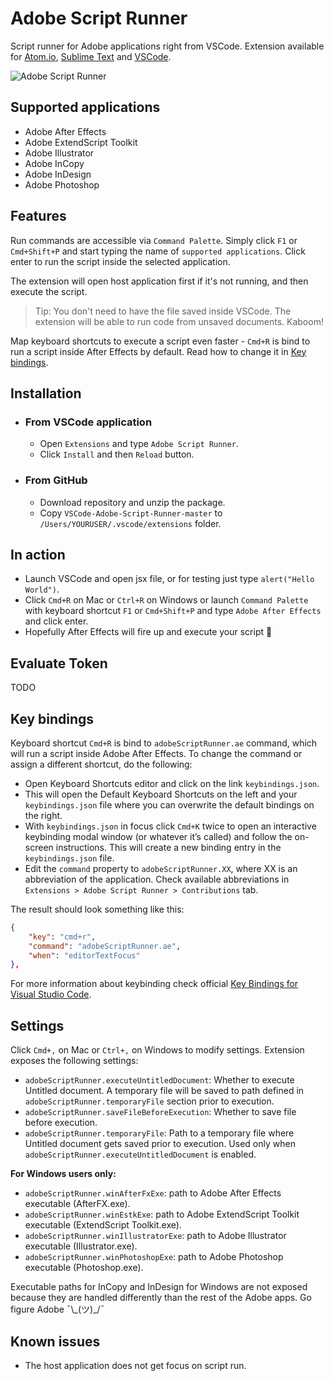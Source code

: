 # Adobe Script Runner

Script runner for Adobe applications right from VSCode. Extension available for [Atom.io](https://atom.io/packages/adobe-script-runner), [Sublime Text](https://github.com/rendertom/Sublime-Text-Adobe-Script-Runner) and [VSCode](https://marketplace.visualstudio.com/items?itemName=renderTom.adobe-script-runner).

![Adobe Script Runner](/resources/Adobe-Script-Runner.gif)

## Supported applications

- Adobe After Effects
- Adobe ExtendScript Toolkit
- Adobe Illustrator
- Adobe InCopy
- Adobe InDesign
- Adobe Photoshop

## Features

Run commands are accessible via `Command Palette`. Simply click `F1` or `Cmd+Shift+P` and start typing the name of `supported applications`. Click enter to run the script inside the selected application.

The extension will open host application first if it's not running, and then execute the script.

> Tip: You don't need to have the file saved inside VSCode. The extension will be able to run code from unsaved documents. Kaboom!

Map keyboard shortcuts to execute a script even faster - `Cmd+R` is bind to run a script inside After Effects by default. Read how to change it in [Key bindings](#key-bindings).

## Installation

- ### From VSCode application
  - Open `Extensions` and type `Adobe Script Runner`.
  - Click `Install` and then `Reload` button.

- ### From GitHub
  - Download repository and unzip the package.
  - Copy `VSCode-Adobe-Script-Runner-master` to `/Users/YOURUSER/.vscode/extensions` folder.

## In action

- Launch VSCode and open jsx file, or for testing just type `alert("Hello World")`.
- Click `Cmd+R` on Mac or `Ctrl+R` on Windows or launch `Command Palette` with keyboard shortcut `F1` or `Cmd+Shift+P` and type `Adobe After Effects` and click enter.
- Hopefully After Effects will fire up and execute your script 🙏

## Evaluate Token

TODO

## Key bindings

Keyboard shortcut `Cmd+R` is bind to `adobeScriptRunner.ae` command, which will run a script inside Adobe After Effects. To change the command or assign a different shortcut, do the following:

- Open Keyboard Shortcuts editor and click on the link `keybindings.json`.
- This will open the Default Keyboard Shortcuts on the left and your `keybindings.json` file where you can overwrite the default bindings on the right.
- With `keybindings.json` in focus click `Cmd+K` twice to open an interactive keybinding modal window (or whatever it’s called) and follow the on-screen instructions. This will create a new binding entry in the `keybindings.json` file.
- Edit the `command` property to `adobeScriptRunner.XX`, where XX is an abbreviation of the application. Check available abbreviations in `Extensions > Adobe Script Runner > Contributions` tab. 

The result should look something like this:

```json
{
    "key": "cmd+r",
    "command": "adobeScriptRunner.ae",
    "when": "editorTextFocus"
},
```

For more information about keybinding check official [Key Bindings for Visual Studio Code](https://code.visualstudio.com/docs/getstarted/keybindings).

## Settings

Click `Cmd+,` on Mac or `Ctrl+,` on Windows to modify settings. Extension exposes the following settings:

- `adobeScriptRunner.executeUntitledDocument`: Whether to execute Untitled document. A temporary file will be saved to path defined in `adobeScriptRunner.temporaryFile` section prior to execution.
- `adobeScriptRunner.saveFileBeforeExecution`: Whether to save file before execution.
- `adobeScriptRunner.temporaryFile`: Path to a temporary file where Untitled document gets saved prior to execution. Used only when `adobeScriptRunner.executeUntitledDocument` is enabled.

**For Windows users only:**

- `adobeScriptRunner.winAfterFxExe`: path to Adobe After Effects executable (AfterFX.exe).
- `adobeScriptRunner.winEstkExe`: path to Adobe ExtendScript Toolkit executable (ExtendScript Toolkit.exe).
- `adobeScriptRunner.winIllustratorExe`: path to Adobe Illustrator executable (Illustrator.exe).
- `adobeScriptRunner.winPhotoshopExe`: path to Adobe Photoshop executable (Photoshop.exe).

Executable paths for InCopy and InDesign for Windows are not exposed because they are handled differently than the rest of the Adobe apps. Go figure Adobe ¯\\\_(ツ)\_/¯

## Known issues

- The host application does not get focus on script run.